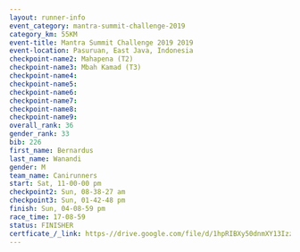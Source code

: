 ```yaml
---
layout: runner-info 
event_category: mantra-summit-challenge-2019 
category_km: 55KM 
event-title: Mantra Summit Challenge 2019 2019 
event-location: Pasuruan, East Java, Indonesia 
checkpoint-name2: Mahapena (T2) 
checkpoint-name3: Mbah Kamad (T3) 
checkpoint-name4: 
checkpoint-name5: 
checkpoint-name6: 
checkpoint-name7: 
checkpoint-name8: 
checkpoint-name9: 
overall_rank: 36
gender_rank: 33
bib: 226
first_name: Bernardus
last_name: Wanandi
gender: M
team_name: Canirunners
start: Sat, 11-00-00 pm
checkpoint2: Sun, 08-38-27 am
checkpoint3: Sun, 01-42-48 pm
finish: Sun, 04-08-59 pm
race_time: 17-08-59
status: FINISHER
certficate_/_link: https-//drive.google.com/file/d/1hpRIBXy50dnmXY13Izz-NTs2ftu7QKtE/view?usp=sharing
---
```

